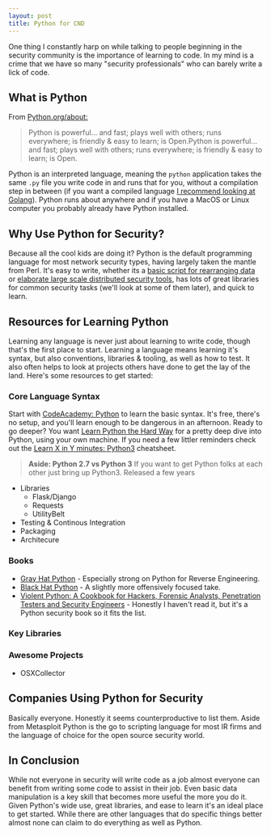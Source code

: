 ```yaml
---
layout: post
title: Python for CND
---
```


One thing I constantly harp on while talking to people beginning in the security community is the importance of learning to code. In my mind is a crime that we have so many "security professionals" who can barely write a lick of code.

## What is Python

From [Python.org/about:](https://www.python.org/about/)

> Python is powerful... and fast;
plays well with others;
runs everywhere;
is friendly & easy to learn;
is Open.Python is powerful... and fast;
plays well with others;
runs everywhere;
is friendly & easy to learn;
is Open.

Python is an interpreted language, meaning the `python` application takes the same `.py` file you write code in and runs that for you, without a compilation step in between (if you want a compiled language [I recommend looking at Golang](https://sroberts.github.io/2016/07/18/go-for-dfir/)). Python runs about anywhere and if you have a MacOS or Linux computer you probably already have Python installed.

## Why Use Python for Security?

Because all the cool kids are doing it? Python is the default programming language for most network security types, having largely taken the mantle from Perl. It's easy to write, whether its a [basic script for rearranging data](https://github.com/sroberts/code-phrase-generator) or [elaborate large scale distributed security tools](https://github.com/google/grr), has lots of great libraries for common security tasks (we'll look at some of them later), and quick to learn.

## Resources for Learning Python

Learning any language is never just about learning to write code, though that's the first place to start. Learning a language means learning it's syntax, but also conventions, libraries & tooling, as well as how to test. It also often helps to look at projects others have done to get the lay of the land. Here's some resources to get started:

### Core Language Syntax

Start with [CodeAcademy: Python](https://www.codecademy.com/learn/python) to learn the basic syntax. It's free, there's no setup, and you'll learn enough to be dangerous in an afternoon. Ready to go deeper? You want [Learn Python the Hard Way](https://learnpythonthehardway.org/) for a pretty deep dive into Python, using your own machine. If you need a few littler reminders check out the [Learn X in Y minutes: Python3](https://learnxinyminutes.com/docs/python3/) cheatsheet.

> __Aside: Python 2.7 vs Python 3__ If you want to get Python folks at each other just bring up Python3. Released a few years


- Libraries
    - Flask/Django
    - Requests
    - UtilityBelt
- Testing & Continous Integration
- Packaging
- Architecure


### Books

- [Gray Hat Python](https://www.nostarch.com/ghpython.htm) - Especially strong on Python for Reverse Engineering.
- [Black Hat Python](https://www.nostarch.com/blackhatpython) - A slightly more offensively focused take.
- [Violent Python: A Cookbook for Hackers, Forensic Analysts, Penetration Testers and Security Engineers](http://www.goodreads.com/book/show/16192263-violent-python) - Honestly I haven't read it, but it's a Python security book so it fits the list.


### Key Libraries

### Awesome Projects

- OSXCollector


## Companies Using Python for Security

Basically everyone. Honestly it seems counterproductive to list them. Aside from Metasploit Python is the go to scripting language for most IR firms and the language of choice for the open source security world.

## In Conclusion

While not everyone in security will write code as a job almost everyone can benefit from writing some code to assist in their job. Even basic data manipulation is a key skill that becomes more useful the more you do it. Given Python's wide use, great libraries, and ease to learn it's an ideal place to get started. While there are other languages that do specific things better almost none can claim to do everything as well as Python.
